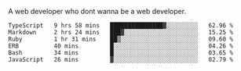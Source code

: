A web developer who dont wanna be a web developer.

<!--START_SECTION:waka-->

```text
TypeScript   9 hrs 58 mins   ███████████████▓░░░░░░░░░   62.96 %
Markdown     2 hrs 24 mins   ███▓░░░░░░░░░░░░░░░░░░░░░   15.25 %
Ruby         1 hr 31 mins    ██▒░░░░░░░░░░░░░░░░░░░░░░   09.60 %
ERB          40 mins         █░░░░░░░░░░░░░░░░░░░░░░░░   04.26 %
Bash         34 mins         █░░░░░░░░░░░░░░░░░░░░░░░░   03.65 %
JavaScript   26 mins         ▓░░░░░░░░░░░░░░░░░░░░░░░░   02.79 %
```

<!--END_SECTION:waka-->
